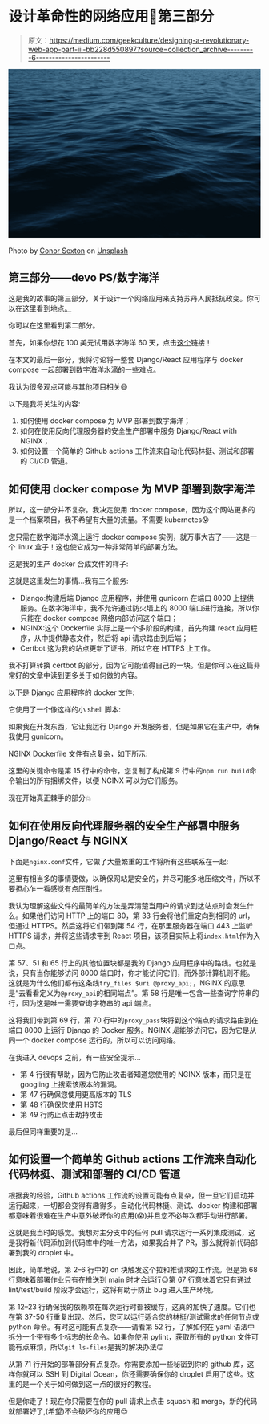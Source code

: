 # 设计革命性的网络应用👊第三部分

> 原文：<https://medium.com/geekculture/designing-a-revolutionary-web-app-part-iii-bb228d550897?source=collection_archive---------6----------------------->

![](img/cdaba3da5a8f550387a3e3dbbe6bca86.png)

Photo by [Conor Sexton](https://unsplash.com/@conorsexton?utm_source=unsplash&utm_medium=referral&utm_content=creditCopyText) on [Unsplash](https://unsplash.com/s/photos/ocean?utm_source=unsplash&utm_medium=referral&utm_content=creditCopyText)

## 第三部分——devo PS/数字海洋

这是我的故事的第三部分，关于设计一个网络应用来支持苏丹人民抵抗政变。你可以在这里看到地点[。](https://sudan-art.com/)

你可以在这里看到第二部分。

首先，如果你想花 100 美元试用数字海洋 60 天，点击[这个](https://m.do.co/c/914e910aa17b)链接！

在本文的最后一部分，我将讨论将一整套 Django/React 应用程序与 docker compose 一起部署到数字海洋水滴的一些难点。

我认为很多观点可能与其他项目相关😅

以下是我将关注的内容:

1.  如何使用 docker compose 为 MVP 部署到数字海洋；
2.  如何在使用反向代理服务器的安全生产部署中服务 Django/React with NGINX；
3.  如何设置一个简单的 Github actions 工作流来自动化代码林挺、测试和部署的 CI/CD 管道。

## 如何使用 docker compose 为 MVP 部署到数字海洋

所以，这一部分并不复杂。我决定使用 docker compose，因为这个网站更多的是一个档案项目，我不希望有大量的流量。不需要 kubernetes😰

您只需在数字海洋水滴上运行 docker compose 实例，就万事大吉了——这是一个 linux 盒子！这也使它成为一种非常简单的部署方法。

这是我的生产 docker 合成文件的样子:

这就是这里发生的事情…我有三个服务:

*   Django:构建后端 Django 应用程序，并使用 gunicorn 在端口 8000 上提供服务。在数字海洋中，我不允许通过防火墙上的 8000 端口进行连接，所以你只能在 docker compose 网络内部访问这个端口；
*   NGINX:这个 Dockerfile 实际上是一个多阶段的构建，首先构建 react 应用程序，从中提供静态文件，然后将 api 请求路由到后端；
*   Certbot 这为我的站点更新了证书，所以它在 HTTPS 上工作。

我不打算转换 certbot 的部分，因为它可能值得自己的一块。但是你可以在这篇非常好的文章中读到更多关于如何做的内容。

以下是 Django 应用程序的 docker 文件:

它使用了一个像这样的小 shell 脚本:

如果我在开发东西，它让我运行 Django 开发服务器，但是如果它在生产中，确保我使用 gunicorn。

NGINX Dockerfile 文件有点复杂，如下所示:

这里的关键命令是第 15 行中的命令，您复制了构成第 9 行中的`npm run build`命令输出的所有捆绑文件，以便 NGINX 可以为它们服务。

现在开始真正棘手的部分💥

## 如何在使用反向代理服务器的安全生产部署中服务 Django/React 与 NGINX

下面是`nginx.conf`文件，它做了大量繁重的工作将所有这些联系在一起:

这里有相当多的事情要做，以确保网站是安全的，并尽可能多地压缩文件，所以不要担心乍一看感觉有点压倒性。

我认为理解这些文件的最简单的方法是弄清楚当用户的请求到达站点时会发生什么。如果他们访问 HTTP 上的端口 80，第 33 行会将他们重定向到相同的 url，但通过 HTTPS。然后这将它们带到第 54 行，在那里服务器在端口 443 上监听 HTTPS 请求，并将这些请求带到 React 项目，该项目实际上将`index.html`作为入口点。

第 57、51 和 65 行上的其他位置块都是我的 Django 应用程序中的路线。也就是说，只有当你能够访问 8000 端口时，你才能访问它们，而外部计算机则不能。这就是为什么他们都有这条线`try_files $uri @proxy_api;`，NGINX 的意思是“去看看定义为`@proxy_api`的相同端点”。第 58 行是唯一包含一些查询字符串的行，因为这是唯一需要查询字符串的 api 端点。

这将我们带到第 69 行，第 70 行中的`proxy_pass`块将到这个端点的请求路由到在端口 8000 上运行 Django 的 Docker 服务。NGINX *是*能够访问它，因为它是从同一个 docker compose 运行的，所以可以访问网络。

在我进入 devops 之前，有一些安全提示…

*   第 4 行很有帮助，因为它防止攻击者知道您使用的 NGINX 版本，而只是在 googling 上搜索该版本的漏洞。
*   第 47 行确保您使用更高版本的 TLS
*   第 48 行确保您使用 HSTS
*   第 49 行防止点击劫持攻击

最后但同样重要的是…

## 如何设置一个简单的 Github actions 工作流来自动化代码林挺、测试和部署的 CI/CD 管道

根据我的经验，Github actions 工作流的设置可能有点复杂，但一旦它们启动并运行起来，一切都会变得有趣得多。自动化代码林挺、测试、docker 构建和部署都意味着很难在生产中意外破坏你的应用(😱)并且您不必每次都手动进行部署。

这就是我当时的感觉。我想对主分支中的任何 pull 请求运行一系列集成测试，这是我将新代码添加到代码库中的唯一方法，如果我合并了 PR，那么就将新代码部署到我的 droplet 中。

因此，简单地说，第 2–6 行中的 on 块触发这个拉和推请求的工作流。但是第 68 行意味着部署作业只有在推送到 main 时才会运行😉第 67 行意味着它只有通过 lint/test/build 阶段才会运行，这将有助于防止 bug 进入生产环境。

第 12–23 行确保我的依赖项在每次运行时都被缓存，这真的加快了速度。它们也在第 37-50 行重复出现。然后，您可以运行适合您的林挺/测试需求的任何节点或 python 命令。有时这可能有点复杂——请看第 52 行，了解如何在 yaml 语法中拆分一个带有多个标志的长命令。如果你使用 pylint，获取所有的 python 文件可能有点麻烦，所以`git ls-files`是我的解决办法🙃

从第 71 行开始的部署部分有点复杂。你需要添加一些秘密到你的 github 库，这样你就可以 SSH 到 Digital Ocean，你还需要确保你的 droplet 启用了这些。这里的是一个关于如何做到这一点的很好的教程。

但是你走了！现在你只需要在你的 pull 请求上点击 squash 和 merge，新的代码就部署好了,(希望)不会破坏你的应用😍